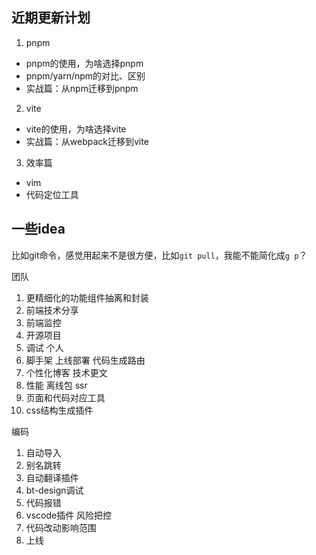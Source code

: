 ## 近期更新计划
1. pnpm
- pnpm的使用，为啥选择pnpm
- pnpm/yarn/npm的对比、区别
- 实战篇：从npm迁移到pnpm

2. vite
- vite的使用，为啥选择vite
- 实战篇：从webpack迁移到vite

3. 效率篇
- vim
- 代码定位工具

## 一些idea

比如git命令，感觉用起来不是很方便，比如`git pull`，我能不能简化成`g p`？

团队
1. 更精细化的功能组件抽离和封装
2. 前端技术分享
3. 前端监控
4. 开源项目
5. 调试
个人
1. 脚手架 上线部署 代码生成路由
2. 个性化博客 技术更文
3. 性能 离线包 ssr
4. 页面和代码对应工具
5. css结构生成插件

编码
1. 自动导入
2. 别名跳转
3. 自动翻译插件
4. bt-design调试
5. 代码报错
6. vscode插件
风险把控
1. 代码改动影响范围
2. 上线